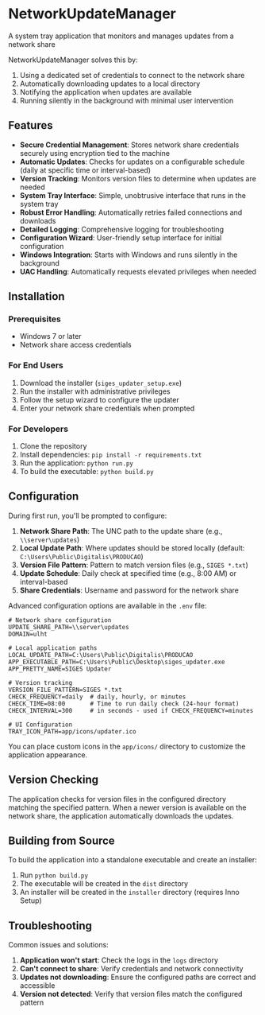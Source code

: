 # NetworkUpdateManager

A system tray application that monitors and manages updates from a network share

NetworkUpdateManager solves this by:

1. Using a dedicated set of credentials to connect to the network share
2. Automatically downloading updates to a local directory
3. Notifying the application when updates are available
4. Running silently in the background with minimal user intervention

## Features

- **Secure Credential Management**: Stores network share credentials securely using encryption tied to the machine
- **Automatic Updates**: Checks for updates on a configurable schedule (daily at specific time or interval-based)
- **Version Tracking**: Monitors version files to determine when updates are needed
- **System Tray Interface**: Simple, unobtrusive interface that runs in the system tray
- **Robust Error Handling**: Automatically retries failed connections and downloads
- **Detailed Logging**: Comprehensive logging for troubleshooting
- **Configuration Wizard**: User-friendly setup interface for initial configuration
- **Windows Integration**: Starts with Windows and runs silently in the background
- **UAC Handling**: Automatically requests elevated privileges when needed

## Installation

### Prerequisites

- Windows 7 or later
- Network share access credentials

### For End Users

1. Download the installer (`siges_updater_setup.exe`)
2. Run the installer with administrative privileges
3. Follow the setup wizard to configure the updater
4. Enter your network share credentials when prompted

### For Developers

1. Clone the repository
2. Install dependencies: `pip install -r requirements.txt`
3. Run the application: `python run.py`
4. To build the executable: `python build.py`

## Configuration

During first run, you'll be prompted to configure:

1. **Network Share Path**: The UNC path to the update share (e.g., `\\server\updates`)
2. **Local Update Path**: Where updates should be stored locally (default: `C:\Users\Public\Digitalis\PRODUCAO`)
3. **Version File Pattern**: Pattern to match version files (e.g., `SIGES *.txt`)
4. **Update Schedule**: Daily check at specified time (e.g., 8:00 AM) or interval-based
5. **Share Credentials**: Username and password for the network share

Advanced configuration options are available in the `.env` file:

```
# Network share configuration
UPDATE_SHARE_PATH=\\server\updates
DOMAIN=ulht

# Local application paths
LOCAL_UPDATE_PATH=C:\Users\Public\Digitalis\PRODUCAO
APP_EXECUTABLE_PATH=C:\Users\Public\Desktop\siges_updater.exe
APP_PRETTY_NAME=SIGES Updater

# Version tracking
VERSION_FILE_PATTERN=SIGES *.txt
CHECK_FREQUENCY=daily  # daily, hourly, or minutes
CHECK_TIME=08:00       # Time to run daily check (24-hour format)
CHECK_INTERVAL=300     # in seconds - used if CHECK_FREQUENCY=minutes

# UI Configuration
TRAY_ICON_PATH=app/icons/updater.ico
```

You can place custom icons in the `app/icons/` directory to customize the application appearance.

## Version Checking

The application checks for version files in the configured directory matching the specified pattern. When a newer version is available on the network share, the application automatically downloads the updates.

## Building from Source

To build the application into a standalone executable and create an installer:

1. Run `python build.py`
2. The executable will be created in the `dist` directory
3. An installer will be created in the `installer` directory (requires Inno Setup)

## Troubleshooting

Common issues and solutions:

1. **Application won't start**: Check the logs in the `logs` directory
2. **Can't connect to share**: Verify credentials and network connectivity
3. **Updates not downloading**: Ensure the configured paths are correct and accessible
4. **Version not detected**: Verify that version files match the configured pattern


